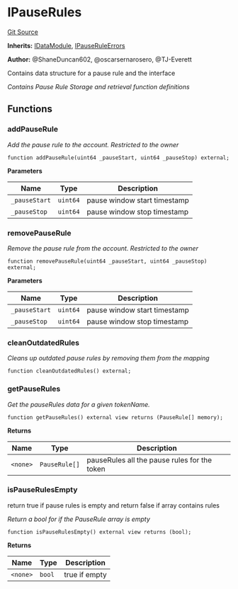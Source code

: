 # IPauseRules
[Git Source](https://github.com/thrackle-io/tron/blob/cc8b8345c329b2556fa21578401d762291784e46/src/client/application/data/IPauseRules.sol)

**Inherits:**
[IDataModule](/src/client/application/data/IDataModule.sol/interface.IDataModule.md), [IPauseRuleErrors](/src/common/IErrors.sol/interface.IPauseRuleErrors.md)

**Author:**
@ShaneDuncan602, @oscarsernarosero, @TJ-Everett

Contains data structure for a pause rule and the interface

*Contains Pause Rule Storage and retrieval function definitions*


## Functions
### addPauseRule

*Add the pause rule to the account. Restricted to the owner*


```solidity
function addPauseRule(uint64 _pauseStart, uint64 _pauseStop) external;
```
**Parameters**

|Name|Type|Description|
|----|----|-----------|
|`_pauseStart`|`uint64`|pause window start timestamp|
|`_pauseStop`|`uint64`|pause window stop timestamp|


### removePauseRule

*Remove the pause rule from the account. Restricted to the owner*


```solidity
function removePauseRule(uint64 _pauseStart, uint64 _pauseStop) external;
```
**Parameters**

|Name|Type|Description|
|----|----|-----------|
|`_pauseStart`|`uint64`|pause window start timestamp|
|`_pauseStop`|`uint64`|pause window stop timestamp|


### cleanOutdatedRules

*Cleans up outdated pause rules by removing them from the mapping*


```solidity
function cleanOutdatedRules() external;
```

### getPauseRules

*Get the pauseRules data for a given tokenName.*


```solidity
function getPauseRules() external view returns (PauseRule[] memory);
```
**Returns**

|Name|Type|Description|
|----|----|-----------|
|`<none>`|`PauseRule[]`|pauseRules all the pause rules for the token|


### isPauseRulesEmpty

return true if pause rules is empty and return false if array contains rules

*Return a bool for if the PauseRule array is empty*


```solidity
function isPauseRulesEmpty() external view returns (bool);
```
**Returns**

|Name|Type|Description|
|----|----|-----------|
|`<none>`|`bool`|true if empty|


